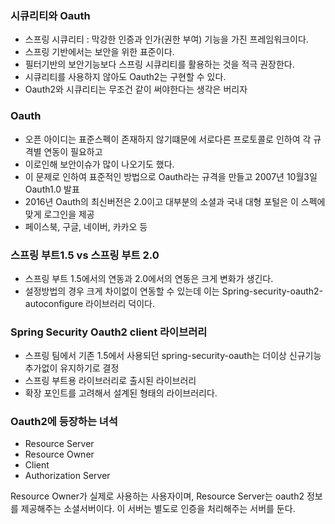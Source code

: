 ### 시큐리티와 Oauth
  - 스프링 시큐리티 : 막강한 인증과 인가(권한 부여) 기능을 가진 프레임워크이다.
  - 스프링 기반에서는 보안을 위한 표준이다.
  - 필터기반의 보안기능보다 스프링 시큐리티를 활용하는 것을 적극 권장한다.
  - 시큐리티를 사용하지 않아도 Oauth2는 구현할 수 있다.
  - Oauth2와 시큐리티는 무조건 같이 써야한다는 생각은 버리자

### Oauth
  - 오픈 아이디는 표준스펙이 존재하지 않기떄문에 서로다른 프로토콜로 인하여 각 규격별 연동이 필요하고
  - 이로인해 보안이슈가 많이 나오기도 했다.
  - 이 문제로 인하여 표준적인 방법으로 Oauth라는 규격을 만들고 2007년 10월3일 Oauth1.0 발표
  - 2016년 Oauth의 최신버전은 2.0이고 대부분의 소셜과 국내 대형 포털은 이 스펙에 맞게 로그인을 제공
  - 페이스북, 구글, 네이버, 카카오 등

### 스프링 부트1.5 vs 스프링 부트 2.0
  - 스프링 부트 1.5에서의 연동과 2.0에서의 연동은 크게 변화가 생긴다.
  - 설정방법의 경우 크게 차이없이 연동할 수 있는데 이는 Spring-security-oauth2-autoconfigure 라이브러리 덕이다.

### Spring Security Oauth2 client 라이브러리
  - 스프링 팀에서 기존 1.5에서 사용되던 spring-security-oauth는 더이상 신규기능 추가없이 유지하기로 결정
  - 스프링 부트용 라이브러리로 출시된 라이브러리
  - 확장 포인트를 고려해서 설계된 형태의 라이브러리다.

### Oauth2에 등장하는 녀석
  - Resource Server
  - Resource Owner
  - Client
  - Authorization Server

 Resource Owner가 실제로 사용하는 사용자이며, Resource Server는 oauth2 정보를 제공해주는 소셜서버이다.
 이 서버는 별도로 인증을 처리해주는 서버를 둔다.
